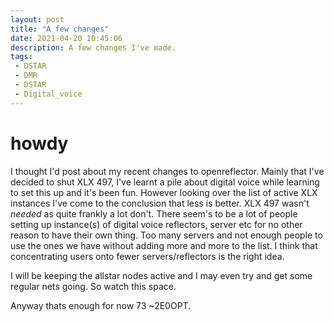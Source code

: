 ```yaml
---
layout: post
title: "A few changes"
date: 2021-04-20 10:45:06
description: A few changes I've made.
tags: 
 - DSTAR
 - DMR
 - DSTAR
 - Digital_voice
---
```


# howdy

I thought I'd post about my recent changes to openreflector. Mainly that I've decided to shut XLX 497, I've learnt a pile about digital voice while learning to set this up and it's been fun. However looking over the list of active XLX instances I've come to the conclusion that less is better. XLX 497 wasn't *needed* as quite frankly a lot don't. There seem's to be a lot of people setting up instance(s) of digital voice reflectors, server etc for no other reason to have their own thing. Too many servers and not enough people to use the ones we have without adding more and more to the list. I think that concentrating users onto fewer servers/reflectors is the right idea.


I will be keeping the allstar nodes active and I may even try and get some regular nets going. So watch this space.   

Anyway thats enough for now
73
~2E0OPT.